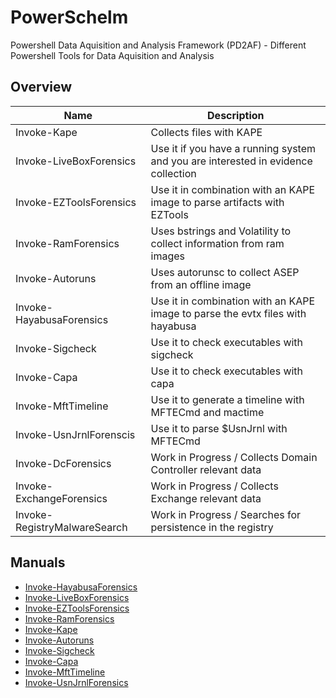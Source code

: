 # PowerSchelm

Powershell Data Aquisition and Analysis Framework (PD2AF) - Different Powershell Tools for Data Aquisition and Analysis

## Overview

| Name                         | Description                                                                       |
| ---------------------------- | --------------------------------------------------------------------------------- |
| Invoke-Kape                  | Collects files with KAPE                                                          |
| Invoke-LiveBoxForensics      | Use it if you have a running system and you are interested in evidence collection |
| Invoke-EZToolsForensics      | Use it in combination with an KAPE image to parse artifacts with EZTools          |
| Invoke-RamForensics          | Uses bstrings and Volatility to collect information from ram images               |
| Invoke-Autoruns              | Uses autorunsc to collect ASEP from an offline image                              |
| Invoke-HayabusaForensics     | Use it in combination with an KAPE image to parse the evtx files with hayabusa    |
| Invoke-Sigcheck              | Use it to check executables with sigcheck                                         |
| Invoke-Capa                  | Use it to check executables with capa                                             |
| Invoke-MftTimeline           | Use it to generate a timeline with MFTECmd and mactime                            |
| Invoke-UsnJrnlForenscis      | Use it to parse $UsnJrnl with MFTECmd                                             |
| Invoke-DcForensics           | Work in Progress / Collects Domain Controller relevant data                       |
| Invoke-ExchangeForensics     | Work in Progress / Collects Exchange relevant data                                |
| Invoke-RegistryMalwareSearch | Work in Progress / Searches for persistence in the registry                       |


## Manuals

- [Invoke-HayabusaForensics](/docs/hayabusaforensics.md)
- [Invoke-LiveBoxForensics](/docs/liveboxforensics.md)
- [Invoke-EZToolsForensics](/docs/eztoolsforensics.md)
- [Invoke-RamForensics](/docs/ramforensics.md)
- [Invoke-Kape](/docs/kape.md)
- [Invoke-Autoruns](/docs/autorunsc.md)
- [Invoke-Sigcheck](/docs/sigcheck.md)
- [Invoke-Capa](/docs/capa.md)
- [Invoke-MftTimeline](/docs/mfttimeline.md)
- [Invoke-UsnJrnlForensics](/docs/usnjrnl.md)